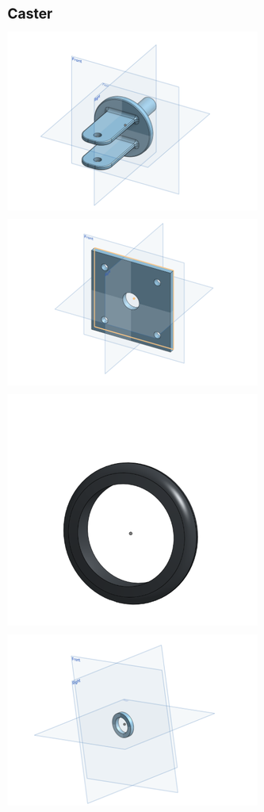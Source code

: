 # Caster
![Fork](https://github.com/ayahya70/Caster/raw/master/Fork.PNG)


![Mount](https://github.com/ayahya70/Caster/raw/master/Mount.PNG)


![Tire](https://github.com/ayahya70/Caster/raw/master/Tire.PNG)

![washer](https://github.com/ayahya70/Caster/raw/master/washer.PNG)
